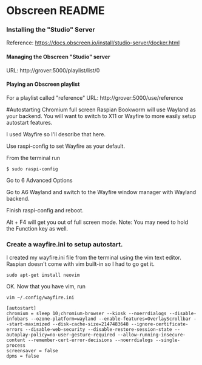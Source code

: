 # Obscreen README
### Installing the "Studio" Server
Reference: https://docs.obscreen.io/install/studio-server/docker.html

#### Managing the Obscreen "Studio" server
URL: http://grover:5000/playlist/list/0

#### Playing an Obscreen playlist
For a playlist called "reference" 
URL: http://grover:5000/use/reference

#Autostarting Chromium full screen
Raspian Bookworm will use Wayland as your backend. You will want to switch to X11 or Wayfire to more easily setup autostart features.

I used Wayfire so I'll describe that here.

Use raspi-config to set Wayfire as your default.

From the terminal run

```$ sudo raspi-config```

Go to 6 Advanced Options

Go to A6 Wayland and switch to the Wayfire window manager with Wayland backend.

Finish raspi-config and reboot.

Alt + F4 will get you out of full screen mode. Note: You may need to hold the Function key as well.

### Create a wayfire.ini to setup autostart.

I created my wayfire.ini file from the terminal using the vim text editor. Raspian doesn't come with vim built-in so I had to go get it.

```sudo apt-get install neovim```

OK. Now that you have vim, run 

```vim ~/.config/wayfire.ini```

```
[autostart]
chromium = sleep 10;chromium-browser --kiosk --noerrdialogs --disable-infobars --ozone-platform=wayland --enable-features=OverlayScrollbar --start-maximized --disk-cache-size=2147483648 --ignore-certificate-errors --disable-web-security --disable-restore-session-state --autoplay-policy=no-user-gesture-required --allow-running-insecure-content --remember-cert-error-decisions --noerrdialogs --single-process
screensaver = false
dpms = false
```






